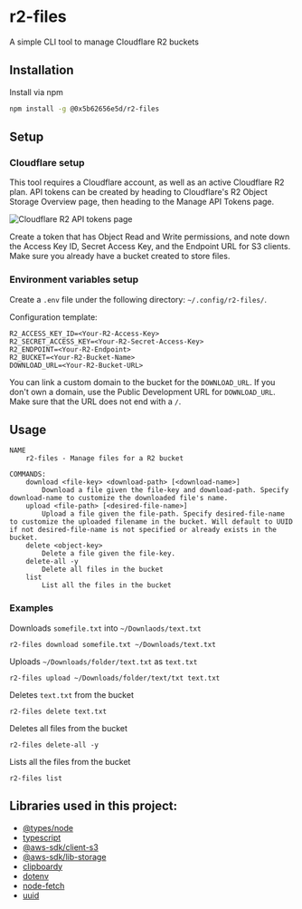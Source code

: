 # r2-files

A simple CLI tool to manage Cloudflare R2 buckets

## Installation

Install via npm
```bash
npm install -g @0x5b62656e5d/r2-files
```

## Setup

### Cloudflare setup

This tool requires a Cloudflare account, as well as an active Cloudflare R2 plan. API tokens can be created by heading 
to Cloudflare's R2 Object Storage Overview page, then heading to the Manage API Tokens page.

![Cloudflare R2 API tokens page](https://cdn.pepper.fyi/r2-files/api-tokens-page.png)

Create a token that has Object Read and Write permissions, and note down the Access Key ID, Secret Access Key, and the 
Endpoint URL for S3 clients. Make sure you already have a bucket created to store files.

### Environment variables setup

Create a `.env` file under the following directory: `~/.config/r2-files/`.

Configuration template:

```dosini
R2_ACCESS_KEY_ID=<Your-R2-Access-Key>
R2_SECRET_ACCESS_KEY=<Your-R2-Secret-Access-Key>
R2_ENDPOINT=<Your-R2-Endpoint>
R2_BUCKET=<Your-R2-Bucket-Name>
DOWNLOAD_URL=<Your-R2-Bucket-URL>
```

You can link a custom domain to the bucket for the `DOWNLOAD_URL`. If you don't own a domain, use the Public Development 
URL for `DOWNLOAD_URL`. Make sure that the URL does not end with a `/`.

## Usage

```
NAME
    r2-files - Manage files for a R2 bucket

COMMANDS:
    download <file-key> <download-path> [<download-name>]
        Download a file given the file-key and download-path. Specify download-name to customize the downloaded file's name.
    upload <file-path> [<desired-file-name>]
        Upload a file given the file-path. Specify desired-file-name to customize the uploaded filename in the bucket. Will default to UUID if not desired-file-name is not specified or already exists in the bucket.
    delete <object-key>
        Delete a file given the file-key.
    delete-all -y
        Delete all files in the bucket
    list
        List all the files in the bucket
```

### Examples

Downloads `somefile.txt` into `~/Downlaods/text.txt`
```
r2-files download somefile.txt ~/Downloads/text.txt
```

Uploads `~/Downloads/folder/text.txt` as `text.txt`
```
r2-files upload ~/Downloads/folder/text/txt text.txt
```

Deletes `text.txt` from the bucket
```
r2-files delete text.txt
```

Deletes all files from the bucket
```
r2-files delete-all -y
```

Lists all the files from the bucket
```
r2-files list
```

## Libraries used in this project:

- [@types/node](https://www.npmjs.com/package/@types/node)
- [typescript](https://www.npmjs.com/package/typescript)
- [@aws-sdk/client-s3](https://www.npmjs.com/package/@aws-sdk/client-s3)
- [@aws-sdk/lib-storage](https://www.npmjs.com/package/@aws-sdk/lib-storage)
- [clipboardy](https://www.npmjs.com/package/clipboardy)
- [dotenv](https://www.npmjs.com/package/dotenv)
- [node-fetch](https://www.npmjs.com/package/node-fetch)
- [uuid](https://www.npmjs.com/package/uuid)